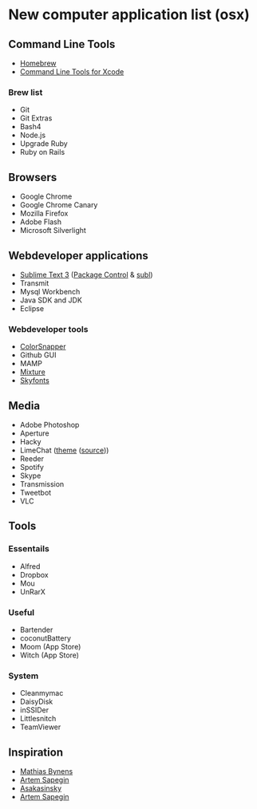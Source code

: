 # New computer application list (osx)

## Command Line Tools
- [Homebrew](http://mxcl.github.io/homebrew/)
- [Command Line Tools for Xcode](http://connect.apple.com)

### Brew list

- Git
- Git Extras
- Bash4
- Node.js
- Upgrade Ruby
- Ruby on Rails

## Browsers
- Google Chrome
- Google Chrome Canary
- Mozilla Firefox
- Adobe Flash
- Microsoft Silverlight

## Webdeveloper applications
- [Sublime Text 3](http://www.sublimetext.com/3) ([Package Control](http://wbond.net/sublime_packages/package_control) & [subl](http://stackoverflow.com/questions/10767738/how-do-i-add-bin-to-my-path))
- Transmit
- Mysql Workbench
- Java SDK and JDK
- Eclipse

### Webdeveloper tools
- [ColorSnapper](http://colorsnapper.com/)
- Github GUI
- MAMP
- [Mixture](http://mixture.io)
- [Skyfonts](http://www.fonts.com/web-fonts/google)


## Media
- Adobe Photoshop
- Aperture
- Hacky
- LimeChat ([theme](https://gist.github.com/rub1/5650554) ([source](http://jstn.cc/post/42021604785)))
- Reeder
- Spotify
- Skype
- Transmission
- Tweetbot
- VLC

## Tools
### Essentails
- Alfred
- Dropbox
- Mou
- UnRarX

### Useful 
- Bartender
- coconutBattery
- Moom (App Store)
- Witch (App Store)

### System
- Cleanmymac
- DaisyDisk
- inSSIDer
- Littlesnitch
- TeamViewer

## Inspiration
- [Mathias Bynens](https://github.com/mathiasbynens/dotfiles/blob/master/.brew)
- [Artem Sapegin](https://github.com/sapegin/dotfiles/blob/master/setup/stuff.sh)
- [Asakasinsky](https://gist.github.com/asakasinsky/3172992)
- [Artem Sapegin](https://github.com/sapegin/dotfiles/wiki/OS-X-Apps)